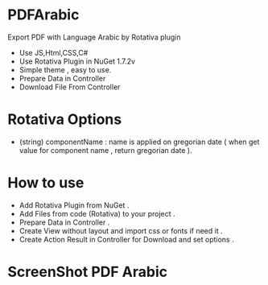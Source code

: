 # PDFArabic
Export PDF with Language Arabic by Rotativa plugin

- Use JS,Html,CSS,C#
- Use Rotativa Plugin in NuGet 1.7.2v
- Simple theme , easy to use.
- Prepare Data in Controller 
- Download File From Controller

# Rotativa Options 

- (string) componentName : name is applied on gregorian date ( when get value for component name , return gregorian date ). 


# How to use 

- Add Rotativa Plugin from NuGet .
- Add Files from code (Rotativa) to your project .
- Prepare Data in Controller .
- Create View without layout and import css or fonts if need it .
- Create Action Result in Controller for Download and set options .

# ScreenShot PDF Arabic

